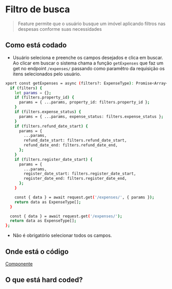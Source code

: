 # Filtro de busca
> Feature permite que o usuário busque um imóvel aplicando filtros nas despesas conforme suas necessidades
## Como está codado
- Usuário seleciona e preenche os campos desejados e clica em buscar. Ao clicar em buscar o sistema chama a função `getExpenses` que faz um get no endpoint `/expenses/` passando como paramêtro da requisição os itens selecionados pelo usuário.

```bash
xport const getExpenses = async (filters?: ExpenseType): Promise<Array<ExpenseType>> => {
  if (filters) {
    let params = {};
    if (filters.property_id) {
      params = { ...params, property_id: filters.property_id };
    }
    if (filters.expense_status) {
      params = { ...params, expense_status: filters.expense_status };
    }
    if (filters.refund_date_start) {
      params = {
        ...params,
        refund_date_start: filters.refund_date_start,
        refund_date_end: filters.refund_date_end,
      };
    }
    if (filters.register_date_start) {
      params = {
        ...params,
        register_date_start: filters.register_date_start,
        register_date_end: filters.register_date_end,
      };
    }

    const { data } = await request.get('/expenses/', { params });
    return data as ExpenseType[];
  }

  const { data } = await request.get('/expenses/');
  return data as ExpenseType[];
};
```
- Não é obrigatório selecionar todos os campos.
  
## Onde está o código

[Componente](front/src/components/Expenses)

## O que está hard coded?
